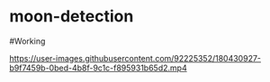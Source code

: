 # moon-detection 
#Working 


https://user-images.githubusercontent.com/92225352/180430927-b9f7459b-0bed-4b8f-9c1c-f895931b65d2.mp4


